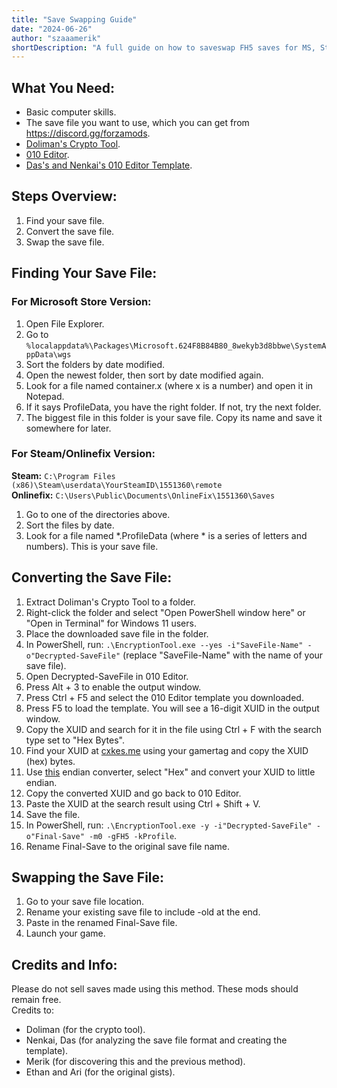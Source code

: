 ```yaml
---
title: "Save Swapping Guide"
date: "2024-06-26"
author: "szaaamerik"
shortDescription: "A full guide on how to saveswap FH5 saves for MS, Steam and Onlinefix version."
---
```

## What You Need:

- Basic computer skills.
- The save file you want to use, which you can get from https://discord.gg/forzamods.
- [Doliman's Crypto Tool](https://mega.nz/folder/T5IkFIbB#obP-SfTD2Y2MyaqXPAuwlg/).
- [010 Editor](https://www.sweetscape.com/download/010editor/).
- [Das's and Nenkai's 010 Editor Template](https://pixeldrain.com/u/tfYpH1hH).

## Steps Overview:

1. Find your save file.
2. Convert the save file.
3. Swap the save file.

## Finding Your Save File:
### For Microsoft Store Version:

1. Open File Explorer.
2. Go to `%localappdata%\Packages\Microsoft.624F8B84B80_8wekyb3d8bbwe\SystemAppData\wgs`
3. Sort the folders by date modified.
4. Open the newest folder, then sort by date modified again.
5. Look for a file named container.x (where x is a number) and open it in Notepad.
6. If it says ProfileData, you have the right folder. If not, try the next folder.
7. The biggest file in this folder is your save file. Copy its name and save it somewhere for later.

### For Steam/Onlinefix Version:

**Steam:** `C:\Program Files (x86)\Steam\userdata\YourSteamID\1551360\remote`<br/>
**Onlinefix:** `C:\Users\Public\Documents\OnlineFix\1551360\Saves`

1. Go to one of the directories above.
2. Sort the files by date.
3. Look for a file named *.ProfileData (where * is a series of letters and numbers). This is your save file.

## Converting the Save File:

1. Extract Doliman's Crypto Tool to a folder.
2. Right-click the folder and select "Open PowerShell window here" or "Open in Terminal" for Windows 11 users.
3. Place the downloaded save file in the folder.
4. In PowerShell, run: `.\EncryptionTool.exe --yes -i"SaveFile-Name" -o"Decrypted-SaveFile"` (replace "SaveFile-Name" with the name of your save file).
5. Open Decrypted-SaveFile in 010 Editor.
6. Press Alt + 3 to enable the output window.
7. Press Ctrl + F5 and select the 010 Editor template you downloaded.
8. Press F5 to load the template. You will see a 16-digit XUID in the output window.
9. Copy the XUID and search for it in the file using Ctrl + F with the search type set to "Hex Bytes".
10. Find your XUID at [cxkes.me](https://cxkes.me/xbox/xuid/) using your gamertag and copy the XUID (hex) bytes.
11. Use [this](https://blockchain-academy.hs-mittweida.de/litte-big-endian-converter/) endian converter, select "Hex" and convert your XUID to little endian.
12. Copy the converted XUID and go back to 010 Editor.
13. Paste the XUID at the search result using Ctrl + Shift + V.
14. Save the file.
15. In PowerShell, run: `.\EncryptionTool.exe -y -i"Decrypted-SaveFile" -o"Final-Save" -m0 -gFH5 -kProfile`.
16. Rename Final-Save to the original save file name.

## Swapping the Save File:

1. Go to your save file location.
2. Rename your existing save file to include -old at the end.
3. Paste in the renamed Final-Save file.
4. Launch your game.

## Credits and Info:

Please do not sell saves made using this method. These mods should remain free.<br/>
Credits to:
- Doliman (for the crypto tool).
- Nenkai, Das (for analyzing the save file format and creating the template).
- Merik (for discovering this and the previous method).
- Ethan and Ari (for the original gists).